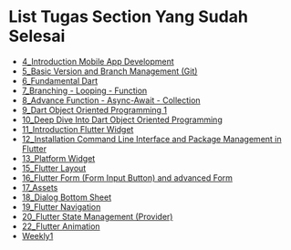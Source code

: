 
# List Tugas Section Yang Sudah Selesai

- [4_Introduction Mobile App Development](https://github.com/surput06/flutter_aditia-surya-putra/tree/main/4_Introduction%20Mobile%20App%20Development)
- [5_Basic Version and Branch Management (Git)](https://github.com/surput06/flutter_aditia-surya-putra/tree/main/5_Basic%20Version%20and%20Branch%20Management%20(Git))
- [6_Fundamental Dart](https://github.com/surput06/flutter_aditia-surya-putra/tree/main/6_Fundamental%20Dart)
- [7_Branching - Looping - Function](https://github.com/surput06/flutter_aditia-surya-putra/tree/main/7_Branching%20-%20Looping%20-%20Function)
- [8_Advance Function - Async-Await - Collection](https://github.com/surput06/flutter_aditia-surya-putra/tree/main/8_Advance%20Function%20-%20Async-Await%20-%20Collection)
- [9_Dart Object Oriented Programming 1 ](https://github.com/surput06/flutter_aditia-surya-putra/tree/main/9_Dart%20Object%20Oriented%20Programming%201)
- [10_Deep Dive Into Dart Object Oriented Programming ](https://github.com/surput06/flutter_aditia-surya-putra/tree/main/10_Deep%20Dive%20Into%20Dart%20Object%20Oriented%20Programming)
- [11_Introduction Flutter Widget](https://github.com/surput06/flutter_aditia-surya-putra/tree/main/11_Introduction%20Flutter%20Widget)
- [12_Installation Command Line Interface and Package Management in Flutter](https://github.com/surput06/flutter_aditia-surya-putra/tree/main/12_Installation%20Command%20Line%20Interface%20and%20Package%20Management%20in%20Flutter)
- [13_Platform Widget](https://github.com/surput06/flutter_aditia-surya-putra/tree/main/13_Platform%20Widget)
- [15_Flutter Layout](https://github.com/surput06/flutter_aditia-surya-putra/tree/main/15_Flutter%20Layout)
- [16_Flutter Form (Form Input Button) and advanced Form](https://github.com/surput06/flutter_aditia-surya-putra/tree/main/16_Flutter%20Form%20(Form%20Input%20Button)%20and%20Advance%20Form)
- [17_Assets](https://github.com/surput06/flutter_aditia-surya-putra/tree/main/17_Assets)
- [18_Dialog Bottom Sheet](https://github.com/surput06/flutter_aditia-surya-putra/tree/main/18_Dialog%20Bottom%20Sheet)
- [19_Flutter Navigation](https://github.com/surput06/flutter_aditia-surya-putra/tree/main/19_Flutter%20Navigation)
- [20_Flutter State Management (Provider)](https://github.com/surput06/flutter_aditia-surya-putra/tree/main/20_Flutter%20State%20Management%20(Provider))
- [22_Flutter Animation](https://github.com/surput06/flutter_aditia-surya-putra/tree/main/22_Flutter%20Animation)
- [Weekly1](https://github.com/surput06/flutter_aditia-surya-putra/tree/main/Weekly1)
